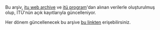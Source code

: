 Bu arşiv, [itu web archive](https://github.com/keepdying/itu-web-archive) ve [itü program](https://ituprogram.com)'dan alınan verilerle oluşturulmuş olup, İTÜ'nün açık kayıtlarıyla güncelleniyor.

Her dönem güncellenecek bu arşive [bu linkten](https://7thbeetle.github.io/itu-ders-arsivi/) erişebilirsiniz.
